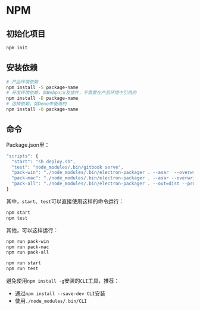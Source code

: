 # NPM

## 初始化项目

```bash
npm init
```

## 安装依赖

```bash
# 产品环境依赖
npm install -S package-name
# 开发环境依赖，如Webpack及插件，不需要在产品环境中引用的
npm install -D package-name
# 选择依赖，如Demo中使用的
npm install -O package-name
```

## 命令

Package.json里：

```js
"scripts": {
  "start": "sh deploy.sh",
  "test": "node_modules/.bin/gitbook serve",
  "pack-win": "./node_modules/.bin/electron-packager . --asar  --overwrite --platform=win32 --arch=ia32 --prune=true --out=out --version-string.CompanyName='GitHub, Inc.'  --ignore=node_modules",
  "pack-mac": "./node_modules/.bin/electron-packager . --asar --overwrite --platform=darwin --arch=x64 --prune=true --out=out  --ignore=node_modules",
  "pack-all": "./node_modules/.bin/electron-packager . --out=dist --prune --asar --overwrite --all"
}
```

其中，`start`、`test`可以直接使用这样的命令运行：

```bash
npm start
npm test
```

其他，可以这样运行：

```bash
npm run pack-win
npm run pack-mac
npm run pack-all

npm run start
npm run test
```

避免使用`npm install -g`安装的`CLI`工具，推荐：

* 通过`npm install --save-dev CLI`安装
* 使用`./node_modules/.bin/CLI`
